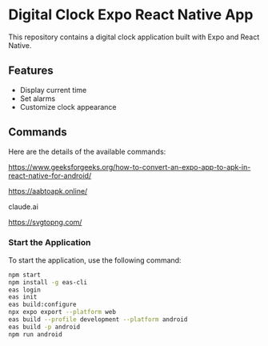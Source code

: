 # Digital Clock Expo React Native App

This repository contains a digital clock application built with Expo and React Native.

## Features

- Display current time
- Set alarms
- Customize clock appearance

## Commands

Here are the details of the available commands:

https://www.geeksforgeeks.org/how-to-convert-an-expo-app-to-apk-in-react-native-for-android/

https://aabtoapk.online/

claude.ai

https://svgtopng.com/

### Start the Application

To start the application, use the following command:

```bash
npm start
npm install -g eas-cli
eas login
eas init
eas build:configure
npx expo export --platform web
eas build --profile development --platform android
eas build -p android
npm run android

